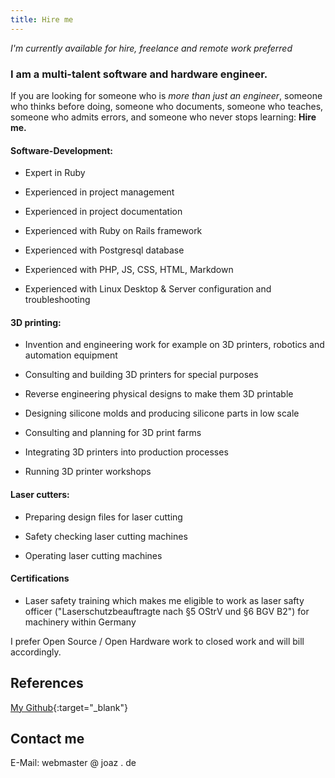 ```yaml
---
title: Hire me
---
```

*I'm currently available for hire, freelance and remote work preferred*

### I am a multi-talent software and hardware engineer.

If you are looking for someone who is *more than just an engineer*, someone who thinks before doing, someone who documents, someone who teaches, someone who admits errors, and someone who never stops learning: **Hire me.**

#### Software-Development:

- Expert in Ruby

- Experienced in project management

- Experienced in project documentation

- Experienced with Ruby on Rails framework

- Experienced with Postgresql database

- Experienced with PHP, JS, CSS, HTML, Markdown

- Experienced with Linux Desktop & Server configuration and troubleshooting 

#### 3D printing:

- Invention and engineering work for example on 3D printers, robotics and automation equipment

- Consulting and building 3D printers for special purposes

- Reverse engineering physical designs to make them 3D printable

- Designing silicone molds and producing silicone parts in low scale

- Consulting and planning for 3D print farms

- Integrating 3D printers into production processes

- Running 3D printer workshops


#### Laser cutters:

- Preparing design files for laser cutting

- Safety checking laser cutting machines

- Operating laser cutting machines


#### Certifications
- Laser safety training which makes me eligible to work as laser safty officer ("Laserschutzbeauftragte nach §5 OStrV und §6 BGV B2") for machinery within Germany


I prefer Open Source / Open Hardware work to closed work and will bill accordingly. 

## References

[My Github]{:target="_blank"}

[My Github]: https://github.com/Joaz/

## Contact me

E-Mail: webmaster @ joaz . de

